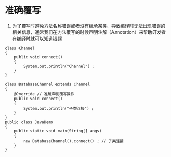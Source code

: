 # 准确覆写
1. 为了覆写时避免方法名称错误或者没有继承某类，导致编译时无法出现错误的相关信息，通常我们在方法覆写的时候声明注解（Annotation）来帮助开发者在编译时就可以知道错误

```
class Channel
{
	public void connect()
	{
		System.out.println("Channel") ;
	}
}

class DatabaseChannel extends Channel
{
	@Override // 准确声明覆写操作
	public void connect()
	{
		System.out.println("子类连接") ;
	}
}
public class JavaDemo
{
	public static void main(String[] args)
	{ 
		new DatabaseChannel().connect() ; // 子类连接
	}
}
```
